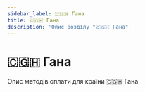 ```yaml
---
sidebar_label: 🇨🇬🇭 Гана
title: 🇨🇬🇭 Гана
description: 'Опис розділу "🇨🇬🇭 Гана"'
---
```


# 🇨🇬🇭 Гана

Опис методів оплати для країни 🇨🇬🇭 Гана
